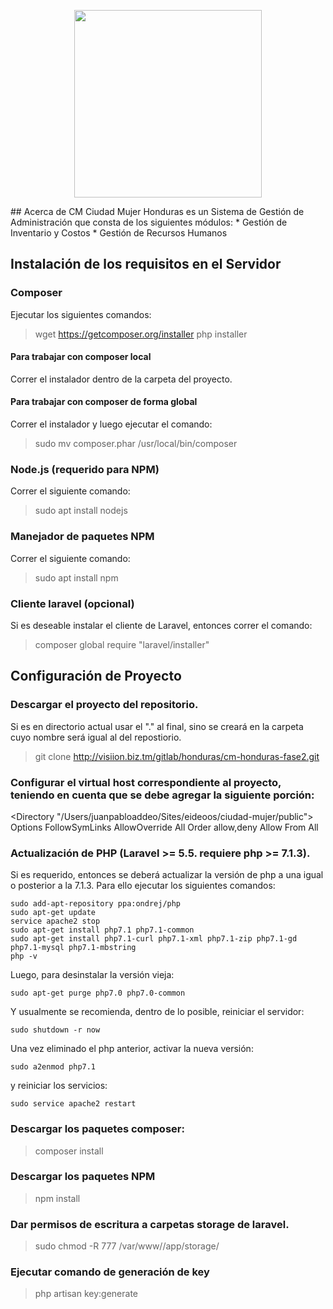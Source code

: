 <p align="center">
<img src="" height="300">
</p>
## Acerca de CM
Ciudad Mujer Honduras es un Sistema de Gestión de Administración que consta de los siguientes módulos:
* Gestión de Inventario y Costos
* Gestión de Recursos Humanos

## Instalación de los requisitos en el Servidor

### Composer
Ejecutar los siguientes comandos:
> wget https://getcomposer.org/installer
> php installer

#### Para trabajar con composer local ####
Correr el instalador dentro de la carpeta del proyecto.

#### Para trabajar con composer de forma global ####
Correr el instalador y luego ejecutar el comando:
> sudo mv composer.phar /usr/local/bin/composer

### Node.js (requerido para NPM)
Correr el siguiente comando:
> sudo apt install nodejs

### Manejador de paquetes NPM
Correr el siguiente comando:
> sudo apt install npm

### Cliente laravel (opcional)
Si es deseable instalar el cliente de Laravel, entonces correr el comando:
> composer global require "laravel/installer"

## Configuración de Proyecto

### Descargar el proyecto del repositorio.
Si es en directorio actual usar el "." al final, sino se creará en la carpeta cuyo nombre será igual al del repostiorio.

> git clone http://visiion.biz.tm/gitlab/honduras/cm-honduras-fase2.git

### Configurar el virtual host correspondiente al proyecto, teniendo en cuenta que se debe agregar la siguiente porción:

<Directory "/Users/juanpabloaddeo/Sites/eideoos/ciudad-mujer/public">
    Options FollowSymLinks
    AllowOverride All
    Order allow,deny
    Allow From All
</Directory>

### Actualización de PHP (Laravel >= 5.5. requiere php >= 7.1.3).
Si es requerido, entonces se deberá actualizar la versión de php a una igual o posterior a la 7.1.3. Para ello ejecutar los siguientes comandos:

~~~~
sudo add-apt-repository ppa:ondrej/php
sudo apt-get update
service apache2 stop
sudo apt-get install php7.1 php7.1-common
sudo apt-get install php7.1-curl php7.1-xml php7.1-zip php7.1-gd php7.1-mysql php7.1-mbstring
php -v
~~~~

Luego, para desinstalar la versión vieja:

~~~~
sudo apt-get purge php7.0 php7.0-common
~~~~

Y usualmente se recomienda, dentro de lo posible, reiniciar el servidor:
~~~~
sudo shutdown -r now
~~~~

Una vez eliminado el php anterior, activar la nueva versión:
~~~~
sudo a2enmod php7.1
~~~~

y reiniciar los servicios:
~~~~
sudo service apache2 restart
~~~~

### Descargar los paquetes composer:

> composer install

### Descargar los paquetes NPM

> npm install

### Dar permisos de escritura a carpetas storage de laravel.

> sudo chmod -R 777 /var/www/<sitio>/app/storage/

### Ejecutar comando de generación de key

> php artisan key:generate




